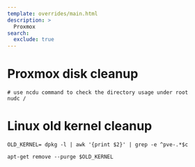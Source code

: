 ```yaml
---
template: overrides/main.html
description: >
  Proxmox
search:
  exclude: true
---
```


# Proxmox disk cleanup

```shell
# use ncdu command to check the directory usage under root
nudc /
```

# Linux old kernel cleanup
```shell
OLD_KERNEL= dpkg -l | awk '{print $2}' | grep -e ^pve-.*$c

apt-get remove --purge $OLD_KERNEL
```
